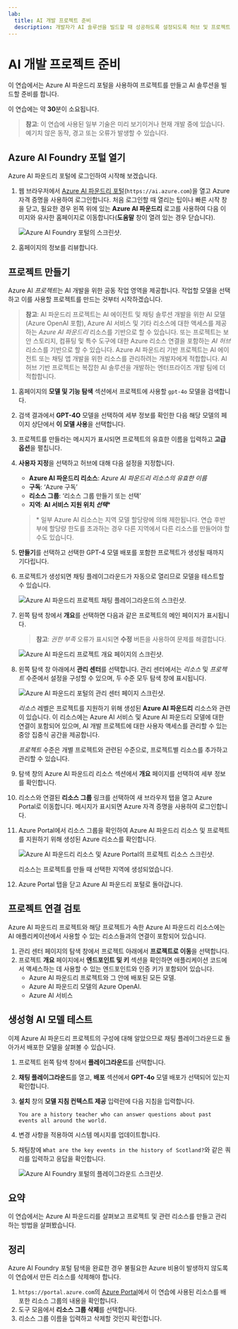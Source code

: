 ```yaml
---
lab:
  title: AI 개발 프로젝트 준비
  description: 개발자가 AI 솔루션을 빌드할 때 성공하도록 설정되도록 허브 및 프로젝트에서 클라우드 리소스를 구성하는 방법을 알아봅니다.
---
```


# AI 개발 프로젝트 준비

이 연습에서는 Azure AI 파운드리 포털을 사용하여 프로젝트를 만들고 AI 솔루션을 빌드할 준비를 합니다.

이 연습에는 약 **30**분이 소요됩니다.

> **참고**: 이 연습에 사용된 일부 기술은 미리 보기이거나 현재 개발 중에 있습니다. 예기치 않은 동작, 경고 또는 오류가 발생할 수 있습니다.

## Azure AI Foundry 포털 열기

Azure AI 파운드리 포털에 로그인하여 시작해 보겠습니다.

1. 웹 브라우저에서 [Azure AI 파운드리 포털](https://ai.azure.com)(`https://ai.azure.com`)을 열고 Azure 자격 증명을 사용하여 로그인합니다. 처음 로그인할 때 열리는 팁이나 빠른 시작 창을 닫고, 필요한 경우 왼쪽 위에 있는 **Azure AI 파운드리** 로고를 사용하여 다음 이미지와 유사한 홈페이지로 이동합니다(**도움말** 창이 열려 있는 경우 닫습니다).

    ![Azure AI Foundry 포털의 스크린샷.](./media/ai-foundry-home.png)

1. 홈페이지의 정보를 리뷰합니다.

## 프로젝트 만들기

Azure AI *프로젝트*는 AI 개발을 위한 공동 작업 영역을 제공합니다. 작업할 모델을 선택하고 이를 사용할 프로젝트를 만드는 것부터 시작하겠습니다.

> **참고**: AI 파운드리 프로젝트는 AI 에이전트 및 채팅 솔루션 개발을 위한 AI 모델(Azure OpenAI 포함), Azure AI 서비스 및 기타 리소스에 대한 액세스를 제공하는 *Azure AI 파운드리* 리소스를 기반으로 할 수 있습니다. 또는 프로젝트는 보안 스토리지, 컴퓨팅 및 특수 도구에 대한 Azure 리소스 연결을 포함하는 *AI 허브* 리소스를 기반으로 할 수 있습니다. Azure AI 파운드리 기반 프로젝트는 AI 에이전트 또는 채팅 앱 개발을 위한 리소스를 관리하려는 개발자에게 적합합니다. AI 허브 기반 프로젝트는 복잡한 AI 솔루션을 개발하는 엔터프라이즈 개발 팀에 더 적합합니다.

1. 홈페이지의 **모델 및 기능 탐색** 섹션에서 프로젝트에 사용할 `gpt-4o` 모델을 검색합니다.
1. 검색 결과에서 **GPT-4O** 모델을 선택하여 세부 정보를 확인한 다음 해당 모델의 페이지 상단에서 **이 모델 사용**을 선택합니다.
1. 프로젝트를 만들라는 메시지가 표시되면 프로젝트의 유효한 이름을 입력하고 **고급 옵션**을 펼칩니다.
1. **사용자 지정**을 선택하고 허브에 대해 다음 설정을 지정합니다.
    - **Azure AI 파운드리 리소스**: *Azure AI 파운드리 리소스의 유효한 이름*
    - **구독**: ‘Azure 구독’
    - **리소스 그룹**: ‘리소스 그룹 만들기 또는 선택’
    - **지역**: **AI 서비스 지원 위치 *선택***\*

    > \* 일부 Azure AI 리소스는 지역 모델 할당량에 의해 제한됩니다. 연습 후반부에 할당량 한도를 초과하는 경우 다른 지역에서 다른 리소스를 만들어야 할 수도 있습니다.

1. **만들기**를 선택하고 선택한 GPT-4 모델 배포를 포함한 프로젝트가 생성될 때까지 기다립니다.
1. 프로젝트가 생성되면 채팅 플레이그라운드가 자동으로 열리므로 모델을 테스트할 수 있습니다.

    ![Azure AI 파운드리 프로젝트 채팅 플레이그라운드의 스크린샷.](./media/ai-foundry-chat-playground.png)

1. 왼쪽 탐색 창에서 **개요**를 선택하면 다음과 같은 프로젝트의 메인 페이지가 표시됩니다.

    > **참고**: *권한 부족* 오류가 표시되면 **수정** 버튼을 사용하여 문제를 해결합니다.

    ![Azure AI 파운드리 프로젝트 개요 페이지의 스크린샷.](./media/ai-foundry-project.png)

1. 왼쪽 탐색 창 아래에서 **관리 센터**를 선택합니다. 관리 센터에서는 *리소스* 및 *프로젝트* 수준에서 설정을 구성할 수 있으며, 두 수준 모두 탐색 창에 표시됩니다.

    ![Azure AI 파운드리 포털의 관리 센터 페이지 스크린샷.](./media/ai-foundry-management.png)

    *리소스* 레벨은 프로젝트를 지원하기 위해 생성된 **Azure AI 파운드리** 리소스와 관련이 있습니다. 이 리소스에는 Azure AI 서비스 및 Azure AI 파운드리 모델에 대한 연결이 포함되어 있으며, AI 개발 프로젝트에 대한 사용자 액세스를 관리할 수 있는 중앙 집중식 공간을 제공합니다.

    *프로젝트* 수준은 개별 프로젝트와 관련된 수준으로, 프로젝트별 리소스를 추가하고 관리할 수 있습니다.

1. 탐색 창의 Azure AI 파운드리 리소스 섹션에서 **개요** 페이지를 선택하여 세부 정보를 확인합니다.
1. 리소스와 연결된 **리소스 그룹** 링크를 선택하여 새 브라우저 탭을 열고 Azure Portal로 이동합니다. 메시지가 표시되면 Azure 자격 증명을 사용하여 로그인합니다.
1. Azure Portal에서 리소스 그룹을 확인하여 Azure AI 파운드리 리소스 및 프로젝트를 지원하기 위해 생성된 Azure 리소스를 확인합니다.

    ![Azure AI 파운드리 리소스 및 Azure Portal의 프로젝트 리소스 스크린샷.](./media/azure-portal-resources.png)

    리소스는 프로젝트를 만들 때 선택한 지역에 생성되었습니다.

1. Azure Portal 탭을 닫고 Azure AI 파운드리 포털로 돌아갑니다.

## 프로젝트 연결 검토

Azure AI 파운드리 프로젝트와 해당 프로젝트가 속한 Azure AI 파운드리 리소스에는 AI 애플리케이션에서 사용할 수 있는 리소스들과의 연결이 포함되어 있습니다.

1. 관리 센터 페이지의 탐색 창에서 프로젝트 아래에서 **프로젝트로 이동**을 선택합니다.
1. 프로젝트 **개요** 페이지에서 **엔드포인트 및 키** 섹션을 확인하면 애플리케이션 코드에서 액세스하는 데 사용할 수 있는 엔드포인트와 인증 키가 포함되어 있습니다.
    - Azure AI 파운드리 프로젝트와 그 안에 배포된 모든 모델.
    - Azure AI 파운드리 모델의 Azure OpenAI.
    - Azure AI 서비스

## 생성형 AI 모델 테스트

이제 Azure AI 파운드리 프로젝트의 구성에 대해 알았으므로 채팅 플레이그라운드로 돌아가서 배포한 모델을 살펴볼 수 있습니다.

1. 프로젝트 왼쪽 탐색 창에서 **플레이그라운드**를 선택합니다. 
1. **채팅 플레이그라운드**를 열고, **배포** 섹션에서 **GPT-4o** 모델 배포가 선택되어 있는지 확인합니다.
1. **설치** 창의 **모델 지침 컨텍스트 제공** 입력란에 다음 지침을 입력합니다.

    ```
   You are a history teacher who can answer questions about past events all around the world.
    ```

1. 변경 사항을 적용하여 시스템 메시지를 업데이트합니다.
1. 채팅창에 `What are the key events in the history of Scotland?`와 같은 쿼리를 입력하고 응답을 확인합니다.

    ![Azure AI Foundry 포털의 플레이그라운드 스크린샷.](./media/ai-foundry-playground.png)

## 요약

이 연습에서는 Azure AI 파운드리를 살펴보고 프로젝트 및 관련 리소스를 만들고 관리하는 방법을 살펴봤습니다.

## 정리

Azure AI Foundry 포털 탐색을 완료한 경우 불필요한 Azure 비용이 발생하지 않도록 이 연습에서 만든 리소스를 삭제해야 합니다.

1. `https://portal.azure.com`의 [Azure Portal](https://portal.azure.com)에서 이 연습에 사용된 리소스를 배포한 리소스 그룹의 내용을 확인합니다.
1. 도구 모음에서 **리소스 그룹 삭제**를 선택합니다.
1. 리소스 그룹 이름을 입력하고 삭제할 것인지 확인합니다.
